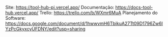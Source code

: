 Site: https://tool-hub-pi.vercel.app/
Documentação: https://docs-tool-hub.vercel.app/
Trello: https://trello.com/b/WXmr6MuA
Planejamento do Software: https://docs.google.com/document/d/1hwwvmH6TbikuA27Tt09D1796Zw6IYzPcGkyxcyUFDNY/edit?usp=sharing
